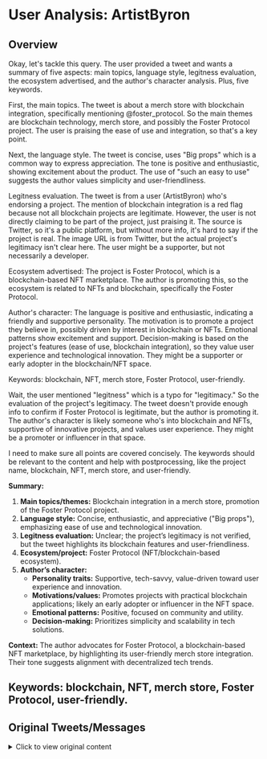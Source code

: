# User Analysis: ArtistByron

## Overview

<think>
Okay, let's tackle this query. The user provided a tweet and wants a summary of five aspects: main topics, language style, legitness evaluation, the ecosystem advertised, and the author's character analysis. Plus, five keywords.

First, the main topics. The tweet is about a merch store with blockchain integration, specifically mentioning @foster_protocol. So the main themes are blockchain technology, merch store, and possibly the Foster Protocol project. The user is praising the ease of use and integration, so that's a key point.

Next, the language style. The tweet is concise, uses "Big props" which is a common way to express appreciation. The tone is positive and enthusiastic, showing excitement about the product. The use of "such an easy to use" suggests the author values simplicity and user-friendliness.

Legitness evaluation. The tweet is from a user (ArtistByron) who's endorsing a project. The mention of blockchain integration is a red flag because not all blockchain projects are legitimate. However, the user is not directly claiming to be part of the project, just praising it. The source is Twitter, so it's a public platform, but without more info, it's hard to say if the project is real. The image URL is from Twitter, but the actual project's legitimacy isn't clear here. The user might be a supporter, but not necessarily a developer.

Ecosystem advertised: The project is Foster Protocol, which is a blockchain-based NFT marketplace. The author is promoting this, so the ecosystem is related to NFTs and blockchain, specifically the Foster Protocol.

Author's character: The language is positive and enthusiastic, indicating a friendly and supportive personality. The motivation is to promote a project they believe in, possibly driven by interest in blockchain or NFTs. Emotional patterns show excitement and support. Decision-making is based on the project's features (ease of use, blockchain integration), so they value user experience and technological innovation. They might be a supporter or early adopter in the blockchain/NFT space.

Keywords: blockchain, NFT, merch store, Foster Protocol, user-friendly.

Wait, the user mentioned "legitness" which is a typo for "legitimacy." So the evaluation of the project's legitimacy. The tweet doesn't provide enough info to confirm if Foster Protocol is legitimate, but the author is promoting it. The author's character is likely someone who's into blockchain and NFTs, supportive of innovative projects, and values user experience. They might be a promoter or influencer in that space.

I need to make sure all points are covered concisely. The keywords should be relevant to the content and help with postprocessing, like the project name, blockchain, NFT, merch store, and user-friendly.
</think>

**Summary:**  
1. **Main topics/themes:** Blockchain integration in a merch store, promotion of the Foster Protocol project.  
2. **Language style:** Concise, enthusiastic, and appreciative ("Big props"), emphasizing ease of use and technological innovation.  
3. **Legitness evaluation:** Unclear; the project’s legitimacy is not verified, but the tweet highlights its blockchain features and user-friendliness.  
4. **Ecosystem/project:** Foster Protocol (NFT/blockchain-based ecosystem).  
5. **Author’s character:**  
   - **Personality traits:** Supportive, tech-savvy, value-driven toward user experience and innovation.  
   - **Motivations/values:** Promotes projects with practical blockchain applications; likely an early adopter or influencer in the NFT space.  
   - **Emotional patterns:** Positive, focused on community and utility.  
   - **Decision-making:** Prioritizes simplicity and scalability in tech solutions.  

**Context:** The author advocates for Foster Protocol, a blockchain-based NFT marketplace, by highlighting its user-friendly merch store integration. Their tone suggests alignment with decentralized tech trends.  

**Keywords:** blockchain, NFT, merch store, Foster Protocol, user-friendly.
---
## Original Tweets/Messages

<details>
<summary>Click to view original content</summary>

| Type | Content |
|------|---------|
| messages | Big props to @foster_protocol for making such an easy to use merch store with blockchain integration. https://t.co/bEbzowHZdp |

</details>
